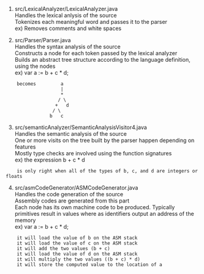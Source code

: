 1. src/LexicalAnalyzer/LexicalAnalyzer.java<br />
Handles the lexical anlysis of the source<br />
Tokenizes each meaningful word and passes it to the parser<br />
ex) Removes comments and white spaces<br />


2. src/Parser/Parser.java<br />
Handles the syntax analysis of the source<br />
Constructs a node for each token passed by the lexical analyzer<br />
Builds an abstract tree structure according to the language definition, using the nodes<br />
ex) var a := b + c * d;<br />
```
	becomes       	a
					|
					*
				   / \
				  +	  d
				 / \
				b   c
```
				
				
3. src/semanticAnalyzer/SemanticAnalysisVisitor4.java<br />
Handles the semantic analysis of the source<br />
One or more visits on the tree built by the parser happen depending on features<br />
Mostly type checks are involved using the function signatures<br />
ex) the expression b + c * d<br />
```
	is only right when all of the types of b, c, and d are integers or floats
```	

4. src/asmCodeGenerator/ASMCodeGenerator.java<br />
Handles the code generation of the source<br />
Assembly codes are generated from this part<br />
Each node has its own machine code to be produced. Typically primitives result in values where as identifiers output an address of the memory<br />
ex) var a := b + c * d;<br />
```
	it will load the value of b on the ASM stack
	it will load the value of c on the ASM stack
	it will add the two values (b + c)
	it will load the value of d on the ASM stack
	it will multiply the two values ((b + c) * d)
	it will store the computed value to the location of a
```
